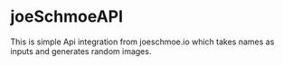 # joeSchmoeAPI

This is simple Api integration from joeschmoe.io which takes names as inputs and generates random images.
